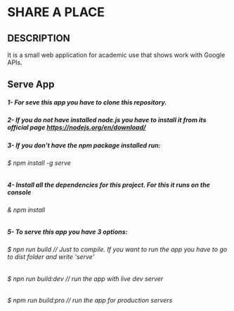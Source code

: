 # SHARE A PLACE

## DESCRIPTION

It is a small web application for academic use that shows work with Google APIs.

## Serve App

##### 1- For seve this app you have to clone this repository. 
##### 2- If you do not have installed node.js you have to install it from its official page https://nodejs.org/en/download/
##### 3- If you don't have the npm package installed run:
###### $ npm install -g serve
##### 4- Install all the dependencies for this project. For this it runs on the console
###### & npm install 
##### 5- To serve this app you have 3 options:
###### $ npn run build      // Just to compile. If you want to run the app you have to go to dist folder and write 'serve'
###### $ npn run build:dev  // run the app with live dev server
###### $ npm run build:pro  // run the app for production servers
